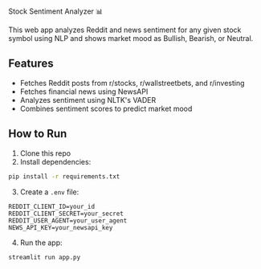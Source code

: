 Stock Sentiment Analyzer 📊

This web app analyzes Reddit and news sentiment for any given stock symbol using NLP and shows market mood as Bullish, Bearish, or Neutral.

## Features
- Fetches Reddit posts from r/stocks, r/wallstreetbets, and r/investing
- Fetches financial news using NewsAPI
- Analyzes sentiment using NLTK's VADER
- Combines sentiment scores to predict market mood

## How to Run
1. Clone this repo
2. Install dependencies:
```bash
pip install -r requirements.txt
```
3. Create a `.env` file:
```env
REDDIT_CLIENT_ID=your_id
REDDIT_CLIENT_SECRET=your_secret
REDDIT_USER_AGENT=your_user_agent
NEWS_API_KEY=your_newsapi_key
```
4. Run the app:
```bash
streamlit run app.py
